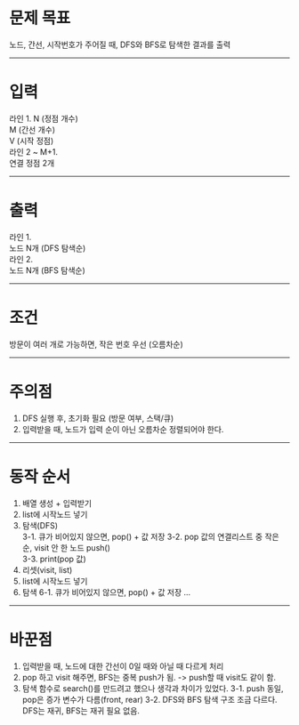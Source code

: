 # 문제 목표
노드, 간선, 시작번호가 주어질 때, DFS와 BFS로 탐색한 결과를 출력

---
# 입력
라인 1.
  N (정점 개수)  
  M (간선 개수)  
  V (시작 정점)  
라인 2 ~ M+1.  
  연결 정점 2개  
  
---
# 출력
라인 1.  
  노드 N개 (DFS 탐색순)  
라인 2.  
  노드 N개 (BFS 탐색순)  
  
---
# 조건
방문이 여러 개로 가능하면, 작은 번호 우선 (오름차순)  

---
# 주의점
1. DFS 실행 후, 초기화 필요 (방문 여부, 스택/큐)  
2. 입력받을 때, 노드가 입력 순이 아닌 오름차순 정렬되어야 한다.
---
# 동작 순서
1. 배열 생성 + 입력받기  
2. list에 시작노드 넣기  
3. 탐색(DFS)  
  3-1. 큐가 비어있지 않으면, pop() + 값 저장
  3-2. pop 값의 연결리스트 중 작은 순, visit 안 한 노드 push()  
  3-3. print(pop 값)  
4. 리셋(visit, list)
5. list에 시작노드 넣기  
6. 탐색
  6-1. 큐가 비어있지 않으면, pop() + 값 저장
...
---
# 바꾼점
1. 입력받을 때, 노드에 대한 간선이 0일 때와 아닐 때 다르게 처리
2. pop 하고 visit 해주면, BFS는 중복 push가 됨.
  -> push할 때 visit도 같이 함.
3. 탐색 함수로 search()를 만드려고 했으나 생각과 차이가 있었다.
  3-1. push 동일, pop은 증가 변수가 다름(front, rear)
  3-2. DFS와 BFS 탐색 구조 조금 다르다. DFS는 재귀, BFS는 재귀 필요 없음.
